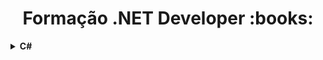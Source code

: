 <h1 align="center">Formação .NET Developer :books:</h1>

<details>
  <summary><strong>C#</strong></summary>
  <br />
  <div align="left">
  
<!-- Fundamentos .NET -->
<table border=1>
    <tr>
      <th colspan="4">1. Fundamentos .NET</th>
    </tr>
    <tr>
      <th colspan="4"></th>
    </tr>
    <tr>
      <th>Etapa</th>
      <th>Desafio</th>
      <th>Solução</th>
      <th>Status</th>
    </tr>
<tr>
  <td align="center">1</td>
  <td>Calculadora</td>
  <td><a href="https://github.com/hgcamp0s/bootcamp-dio/blob/main/C%23/01.%20Fundamentos%20.NET/1.%20Calculadora/resolucao.cs">Código</a>
  <td align="center">✅</td>
</tr>
<tr>
  <td align="center">2</td>
  <td>Construindo um Sistema para um Estacionamento com C#</td>
  <td><a href="https://github.com/hgcamp0s/bootcamp-dio/blob/main/C%23/01.%20Fundamentos%20.NET/2.%20Construindo%20um%20Sistema%20para%20um%20Estacionamento%20com%20C%23/resolucao.cs">Código</a>
  <td align="center">✅</td>
</tr>
</table>
<!-- Fundamentos .NET end -->

<!-- Desafios Básicos com C# -->
<table border=1>
  <tr>
    <th colspan="4">Desafios Básicos com C#</th>
  </tr>
  <tr>
    <th colspan="4"></th>
  </tr>
  <tr>
    <th>Etapa</th>
    <th>Desafio</th>
    <th>Solução</th>
    <th>Status</th>
  </tr>
  <tr>
    <td align="center">1</td>
    <td>Multiplicação Simples</td>
    <td><a href="https://github.com/hgcamp0s/bootcamp-dio/blob/main/C%23/01.%20Fundamentos%20.NET/3.%20Desafios%20B%C3%A1sicos%20de%20C%23/1%20-%20Multiplica%C3%A7%C3%A3o%20Simples/resolucao.cs">Código</a></td>
    <td align="center">✅</td>
  </tr>
    <tr>
    <td align="center">2</td>
    <td>Pink e Cérebro</td>
    <td><a href="https://github.com/hgcamp0s/bootcamp-dio/blob/main/C%23/01.%20Fundamentos%20.NET/3.%20Desafios%20B%C3%A1sicos%20de%20C%23/2%20-%20Pink%20e%20C%C3%A9rebro/resolucao.cs">Código</a></td>
    <td align="center">✅</td>
  </tr>
    <tr>
    <td align="center">3</td>
    <td>Esfera</td>
    <td><a href="https://github.com/hgcamp0s/bootcamp-dio/blob/main/C%23/01.%20Fundamentos%20.NET/3.%20Desafios%20B%C3%A1sicos%20de%20C%23/3%20-%20Esfera/resolucao.cs">Código</a></td>
    <td align="center">✅</td>
  </tr>
</table>
<!-- Desafios Básicos com C# end -->

<!-- Explorando a Linguagem C# -->
<table border=1>
  <tr>
    <th colspan="4">2. Explorando a Linguagem C#</th>
  </tr>
  <tr>
    <th colspan="4"></th>
  </tr>
  <tr>
    <th>Etapa</th>
    <th>Desafio</th>
    <th>Solução</th>
    <th>Status</th>
  </tr>
  <tr>
    <td align="center">1</td>
    <td>Propriedades, Métodos e Construtores com C#</td>
    <td><a href="https://github.com/hgcamp0s/bootcamp-dio/blob/main/C%23/02.%20Explorando%20a%20linguagem%20C%23/1.%20Propriedades%2C%20M%C3%A9todos%20e%20Construtores%20com%20C%23/resolucao.cs">Código</a></td>
    <td align="center">✅</td>
  </tr>
    <tr>
    <td align="center">2</td>
    <td>Tuplas, Operador Ternário e Desconstrução de um Objeto com C#</td>
    <td><a href="https://github.com/hgcamp0s/bootcamp-dio/blob/main/C%23/02.%20Explorando%20a%20linguagem%20C%23/2.%20Tuplas%2C%20Operador%20Tern%C3%A1rio%20e%20Desconstru%C3%A7%C3%A3o%20de%20um%20Objeto%20com%20C%23/resolucao.cs">Código</a></td>
    <td align="center">✅</td>
  </tr>
    <tr>
    <td align="center">3</td>
    <td>Nuget, Serializar e Atributos no C#</td>
    <td><a href="https://github.com/hgcamp0s/bootcamp-dio/blob/main/C%23/02.%20Explorando%20a%20linguagem%20C%23/3.%20Nuget%2C%20Serializar%20e%20Atributos%20no%20C%23/resolucao.cs">Código</a></td>
    <td align="center">✅</td>
  </tr>
      <tr>
    <td align="center">4</td>
    <td>Tipos Especiais no C#</td>
    <td><a href="https://github.com/hgcamp0s/bootcamp-dio/blob/main/C%23/02.%20Explorando%20a%20linguagem%20C%23/4.%20Tipos%20Especiais%20no%20C%23/resolucao.cs">Código</a></td>
    <td align="center">✅</td>
  </tr>
      <tr>
    <td align="center">5</td>
    <td>Construindo um Sistema de Hospedagem de um Hotel no C#</td>
    <td><a href="https://github.com/hgcamp0s/bootcamp-dio/blob/main/C%23/02.%20Explorando%20a%20linguagem%20C%23/5.%20Construindo%20um%20Sistema%20de%20Hospedagem%20de%20um%20Hotel%20no%20C%23/resolucao.cs">Código</a></td>
    <td align="center">✅</td>
  </tr>
</table>
<!-- Explorando a Linguagem C# end -->

<!-- Desafios Intermediários C# I -->
<table border=1>
  <tr>
    <th colspan="4">Desafios Intermediários C# I</th>
  </tr>
  <tr>
    <th colspan="4"></th>
  </tr>
  <tr>
    <th>Etapa</th>
    <th>Desafio</th>
    <th>Solução</th>
    <th>Status</th>
  </tr>
  <tr>
    <td align="center">1</td>
    <td>Filas</td>
    <td><a href="https://github.com/hgcamp0s/bootcamp-dio/blob/main/C%23/02.%20Explorando%20a%20linguagem%20C%23/6.%20Desafios%20Intermedi%C3%A1rios%20C%23%20I/1%20-%20Filas/resolucao.cs">Código</a></td>
    <td align="center">✅</td>
  </tr>
    <tr>
    <td align="center">2</td>
    <td>Pilhas</td>
    <td><a href="https://github.com/hgcamp0s/bootcamp-dio/blob/main/C%23/02.%20Explorando%20a%20linguagem%20C%23/6.%20Desafios%20Intermedi%C3%A1rios%20C%23%20I/2%20-%20Pilhas/resolucao.cs">Código</a></td>
    <td align="center">✅</td>
  </tr>
    <tr>
    <td align="center">3</td>
    <td>Exceções</td>
    <td><a href="https://github.com/hgcamp0s/bootcamp-dio/blob/main/C%23/02.%20Explorando%20a%20linguagem%20C%23/6.%20Desafios%20Intermedi%C3%A1rios%20C%23%20I/3%20-%20Exce%C3%A7%C3%B5es/resolucao.cs">Código</a></td>
    <td align="center">✅</td>
  </tr>
      <tr>
    <td align="center">4</td>
    <td>Dictionary</td>
    <td><a href="https://github.com/hgcamp0s/bootcamp-dio/blob/main/C%23/02.%20Explorando%20a%20linguagem%20C%23/6.%20Desafios%20Intermedi%C3%A1rios%20C%23%20I/4%20-%20Dictionary/resolucao.cs">Código</a></td>
    <td align="center">✅</td>
  </tr>
      <tr>
    <td align="center">5</td>
    <td>Idade em Dias</td>
    <td><a href="https://github.com/hgcamp0s/bootcamp-dio/blob/main/C%23/02.%20Explorando%20a%20linguagem%20C%23/6.%20Desafios%20Intermedi%C3%A1rios%20C%23%20I/5%20-%20Idade%20em%20Dias/resolucao.cs">Código</a></td>
    <td align="center">✅</td>
  </tr>
        <tr>
    <td align="center">6</td>
    <td>Conversão de Tempo</td>
    <td><a href="https://github.com/hgcamp0s/bootcamp-dio/blob/main/C%23/02.%20Explorando%20a%20linguagem%20C%23/6.%20Desafios%20Intermedi%C3%A1rios%20C%23%20I/6%20-%20Convers%C3%A3o%20de%20Tempo/resolucao.cs">Código</a></td>
    <td align="center">✅</td>
  </tr>
        <tr>
    <td align="center">7</td>
    <td>Tempo do Dobby</td>
    <td><a href="https://github.com/hgcamp0s/bootcamp-dio/blob/main/C%23/02.%20Explorando%20a%20linguagem%20C%23/6.%20Desafios%20Intermedi%C3%A1rios%20C%23%20I/7%20-%20Tempo%20do%20Dobby/resolucao.cs">Código</a></td>
    <td align="center">✅</td>
  </tr>
</table>
<!-- Desafios Intermediários C# I end -->

<!-- Programação Orientada a Objetos com C# -->
<table border=1>
  <tr>
    <th colspan="4">3. Programação Orientada a Objetos com C#</th>
  </tr>
  <tr>
    <th colspan="4"></th>
  </tr>
  <tr>
    <th>Etapa</th>
    <th>Desafio</th>
    <th>Solução</th>
    <th>Status</th>
  </tr>
  <tr>
    <td align="center">1</td>
    <td>Introdução, Abstração e Encapsulamento com C#</td>
    <td><a href="https://github.com/hgcamp0s/bootcamp-dio/blob/main/C%23/03.%20Programa%C3%A7%C3%A3o%20Orientada%20a%20Objetos%20com%20C%23/1.%20Introdu%C3%A7%C3%A3o%2C%20Abstra%C3%A7%C3%A3o%20e%20Encapsulamento%20com%20C%23/resolucao.cs">Código</a></td>
    <td align="center">✅</td>
  </tr>
    <tr>
    <td align="center">2</td>
    <td>Herança e Polimorfismo com C#</td>
    <td><a href="https://github.com/hgcamp0s/bootcamp-dio/blob/main/C%23/03.%20Programa%C3%A7%C3%A3o%20Orientada%20a%20Objetos%20com%20C%23/2.%20Heran%C3%A7a%20e%20Polimorfismo%20com%20C%23/resolucao.cs">Código</a></td>
    <td align="center">✅</td>
  </tr>
    <tr>
    <td align="center">3</td>
    <td>Classes Abstratas e Interfaces com C#</td>
    <td><a href="https://github.com/hgcamp0s/bootcamp-dio/blob/main/C%23/03.%20Programa%C3%A7%C3%A3o%20Orientada%20a%20Objetos%20com%20C%23/3.%20Classes%20Abstratas%20e%20Interfaces%20com%20C%23/resolucao.cs">Código</a></td>
    <td align="center">✅</td>
  </tr>
      <tr>
    <td align="center">4</td>
    <td>Criando um Sistema e Abstraindo um Celular com POO em C#</td>
    <td><a href="https://github.com/hgcamp0s/bootcamp-dio/blob/main/C%23/03.%20Programa%C3%A7%C3%A3o%20Orientada%20a%20Objetos%20com%20C%23/4.%20Criando%20um%20Sistema%20e%20Abstraindo%20um%20Celular%20com%20POO%20em%20C%23/resolucao.cs">Código</a></td>
    <td align="center">✅</td>
  </tr>
</table>
<!-- Programação Orientada a Objetos com C# end -->

<!-- Desafios Intermediários C# II -->
<table border=1>
  <tr>
    <th colspan="4">Desafios Intermediários C# II</th>
  </tr>
  <tr>
    <th colspan="4"></th>
  </tr>
  <tr>
    <th>Etapa</th>
    <th>Desafio</th>
    <th>Solução</th>
    <th>Status</th>
  </tr>
  <tr>
    <td align="center">1</td>
    <td>Maior e Posição</td>
    <td><a href="https://github.com/hgcamp0s/bootcamp-dio/blob/main/C%23/03.%20Programa%C3%A7%C3%A3o%20Orientada%20a%20Objetos%20com%20C%23/5.%20Desafios%20Intermedi%C3%A1rios%20C%23%20II/1%20-%20Maior%20e%20Posi%C3%A7%C3%A3o/resolucao.cs">Código</a></td>
    <td align="center">✅</td>
  </tr>
    <tr>
    <td align="center">2</td>
    <td>Média 2</td>
    <td><a href="https://github.com/hgcamp0s/bootcamp-dio/blob/main/C%23/03.%20Programa%C3%A7%C3%A3o%20Orientada%20a%20Objetos%20com%20C%23/5.%20Desafios%20Intermedi%C3%A1rios%20C%23%20II/2%20-%20M%C3%A9dia%202/resolucao.cs">Código</a></td>
    <td align="center">✅</td>
  </tr>
    <tr>
    <td align="center">3</td>
    <td>Dividindo X por Y</td>
    <td><a href="https://github.com/hgcamp0s/bootcamp-dio/blob/main/C%23/03.%20Programa%C3%A7%C3%A3o%20Orientada%20a%20Objetos%20com%20C%23/5.%20Desafios%20Intermedi%C3%A1rios%20C%23%20II/3%20-%20Dividindo%20X%20por%20Y/resolucao.cs">Código</a></td>
    <td align="center">✅</td>
  </tr>
</table>
<!-- Desafios Intermediários C# II end -->

<!-- Integrando APIs NET C# com Entity Framework -->
<table border=1>
  <tr>
    <th colspan="4">4. Integrando APIS NET C# com Entity Framework</th>
  </tr>
  <tr>
    <th colspan="4"></th>
  </tr>
  <tr>
    <th>Etapa</th>
    <th>Desafio</th>
    <th>Solução</th>
    <th>Status</th>
  </tr>
  <tr>
    <td align="center">1</td>
    <td>CRUD - Web API</td>
    <td><a href="https://github.com/hgcamp0s/bootcamp-dio/blob/main/C%23/04.%20Integrando%20APIs%20NET%20C%23%20com%20Entity%20Framework/1.%20ModuloAPI/Controllers/ContatoController.cs">Código</a></td>
    <td align="center">✅</td>
  </tr>
  <tr>
    <td align="center">2</td>
    <td>CRUD - ASP.NET MVC</td>
    <td><a href="https://github.com/hgcamp0s/bootcamp-dio/blob/main/C%23/04.%20Integrando%20APIs%20NET%20C%23%20com%20Entity%20Framework/2.%20ProjetoMVC/Controllers/ContatoController.cs">Código</a></td>
    <td align="center">✅</td>
  </tr>
</table>
<!-- Integrando APIs NET C# com Entity Framework end -->
</div>
</details>
